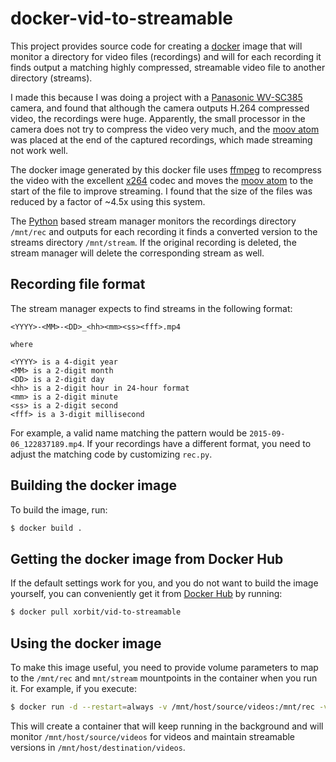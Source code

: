 # docker-vid-to-streamable

This project provides source code for creating a [docker](https://www.docker.com/) image that will monitor a directory for video files (recordings) and will for each recording it finds output a matching highly compressed, streamable video file to another directory (streams).

I made this because I was doing a project with a [Panasonic WV-SC385](http://www.panasonic.com/my/business/security-system/i-pro-smart-hd/dome-network-cameras/wv-sc385.html) camera, and found that although the camera outputs H.264 compressed video, the recordings were huge.  Apparently, the small processor in the camera does not try to compress the video very much, and the [moov atom](http://www.adobe.com/devnet/video/articles/mp4_movie_atom.html) was placed at the end of the captured recordings, which made streaming not work well.

The docker image generated by this docker file uses [ffmpeg](https://www.ffmpeg.org/) to recompress the video with the excellent [x264](http://www.videolan.org/developers/x264.html) codec and moves the [moov atom](http://www.adobe.com/devnet/video/articles/mp4_movie_atom.html) to the start of the file to improve streaming.  I found that the size of the files was reduced by a factor of ~4.5x using this system.

The [Python](https://www.python.org/) based stream manager monitors the recordings directory `/mnt/rec` and outputs for each recording it finds a converted version to the streams directory `/mnt/stream`.  If the original recording is deleted, the stream manager will delete the corresponding stream as well.

## Recording file format

The stream manager expects to find streams in the following format:

```
<YYYY>-<MM>-<DD>_<hh><mm><ss><fff>.mp4

where

<YYYY> is a 4-digit year
<MM> is a 2-digit month
<DD> is a 2-digit day
<hh> is a 2-digit hour in 24-hour format
<mm> is a 2-digit minute
<ss> is a 2-digit second
<fff> is a 3-digit millisecond
```

For example, a valid name matching the pattern would be `2015-09-06_122837189.mp4`.
If your recordings have a different format, you need to adjust the matching code by customizing `rec.py`.

## Building the docker image

To build the image, run:

```sh
$ docker build .
```

## Getting the docker image from Docker Hub

If the default settings work for you, and you do not want to build the image yourself, you can conveniently get it from [Docker Hub](https://hub.docker.com/) by running:

```sh
$ docker pull xorbit/vid-to-streamable
```

## Using the docker image

To make this image useful, you need to provide volume parameters to map to the `/mnt/rec` and `mnt/stream` mountpoints in the container when you run it.  For example, if you execute:

```sh
$ docker run -d --restart=always -v /mnt/host/source/videos:/mnt/rec -v /mnt/host/destination/videos:/mnt/stream xorbit/vid-to-streamable
```

This will create a container that will keep running in the background and will monitor `/mnt/host/source/videos` for videos and maintain streamable versions in `/mnt/host/destination/videos`.
